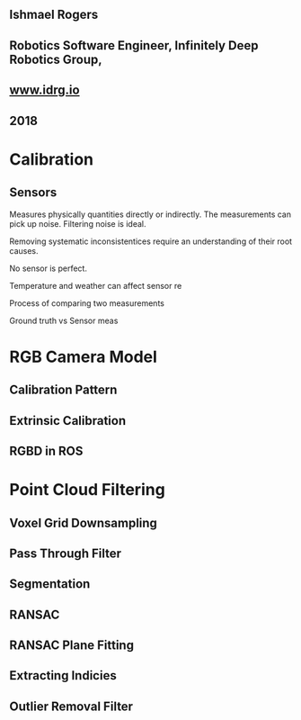 ## Ishmael Rogers
## Robotics Software Engineer, Infinitely Deep Robotics Group,  
## www.idrg.io  
## 2018

# Calibration 

Sensors
---

Measures physically quantities directly or indirectly. The measurements can pick up noise. Filtering noise is ideal.

Removing systematic inconsistentices require an understanding of their root causes.

No sensor is perfect.

Temperature and weather can affect sensor re

Process of comparing two measurements

Ground truth vs Sensor meas

# RGB Camera Model  

## Calibration Pattern 

## Extrinsic Calibration

## RGBD in ROS

# Point Cloud Filtering 

## Voxel Grid Downsampling  

## Pass Through Filter 

## Segmentation

## RANSAC

## RANSAC Plane Fitting 

## Extracting Indicies

## Outlier Removal Filter
